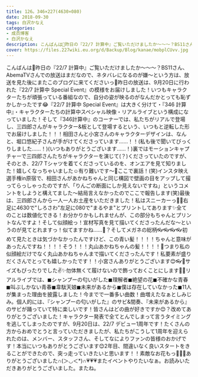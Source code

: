 ```yaml
---
title: 126。346×227(4630×080)
date: 2018-09-30
tags: 白沢かなえ
categories: 
- 成员博客
- 白沢かなえ
description: こんばんは🌸昨日の『22/7 計算中』ご覧いただけましたか〜〜〜？BS11さん、AbemaTVさんでの放送はまだなので、ネタバレになるのが嫌〜という方は、放送を見た後にまたこのブログに来てくださいっ🌸昨日の放送は...
cover: https://files.227wiki.eu.org/d/Backup/Blog/kanae/mobplCUvv.jpg 
---
```


こんばんは🌸昨日の『22/7 計算中』ご覧いただけましたか〜〜〜？BS11さん、AbemaTVさんでの放送はまだなので、ネタバレになるのが嫌〜という方は、放送を見た後にまたこのブログに来てくださいっ🌸昨日の放送は、9月20日に行われた『22/7 計算中 Special Event』の模様をお届けしました！いつもキャラクターたちが頑張っている番組なので、自分の姿が映るのがなんだかとっても恥ずかしかったです😂『22/7 計算中 Special Event』は大きく分けて・『346 計算中』・キャラクターたちの計算中スペシャル映像・リアルライブという構成になっていました！そして『346計算中』のコーナーでは、私たちがリアルで登場し、三四郎さんがキャラクター&板として登場するという、いつもと逆転した形でお届けしました！！！相田さんと小宮さんのキャラクターデザインは、なんと、堀口悠紀子さんが手がけてくださっています……！！(私も後で聞いてびっくりしました……！)(いつもありがとうございます……！)裏ではモーションキャプチャーで三四郎さんたちがキャラクターを演じて(？)くださっていたのですが、そのとき、22/7 Tシャツを着てくださっているのを、オンエアを見て知りました！嬉しくなっちゃいました☺️有り難いです〜🌸ここで裏話！(笑)インスタ映え選手権in原宿で、相田さんがあかねちゃんと同じ構図で壁画の目をアップして撮ってらっしゃったのですが、「りんごの断面にしか見えないですね」というコメントをしようと構えてました〜結局言えなかったのでここで報告します(笑)最後は、三四郎さんから一人一人お土産をいただきました！私はスニーカーっ👟🌷右足に4630で"しろさわ"左足に080で"まるやま"とプリントしてあります✨全てのことは数値化できる！お分かりかもしれませんが、この部分もちゃんとプリントなんですよ！そして似顔絵っ！宣材写真を見て描いてくださったんだな〜というのが見てとれますっ！似てますかね……🧐？そしてメガネの総柄👓👓👓👓初めて見たときは気づかなかったんですけど、この青い髪！！！！ちゃんと意味があったんですね！！！！そう！！！丸山あかねちゃんの髪！！！！💙つまり私の似顔絵だけでなく丸山あかねちゃんまで描いてくださったんです！私要素が盛りだくさんでとっても嬉しかったです！！小宮さんありがとうございます😊👓🌷サイズもぴったりでした✌️✨勿体無くて履けないので飾っておくことにします👟✨リアルライブでは、◼︎シャンプーの匂いがした◼︎理解者◼︎絶望の花◼︎不確かな青春◼︎叫ぶしかない青春◼︎韋駄天娘◼︎未来があるから◼︎僕は存在していなかった◼︎11人が集まった理由を披露しました！今までで一番多い曲数！曲増えたなぁとしみじみ。個人的には、『シャンプーの匂いがした』のサビ&間奏、『未来があるから』のサビが踊っていて特に楽しいです！皆さんはどの曲が好きですか😊？改めてありがとうございました！キャラクター発表で全てとんでしまって言うタイミングを逃してしまったのですが、9月20日は、22/7 デビュー1周年です！たくさんの方からおめでとうと言っていただきましたが、私たちがこうして1周年を迎えられたのは、メンバー、スタッフさん、そしてなによりファンの皆様のおかげです！本当にいつもありがとうございます😊2年目、間違いなく良いスタートをきることができたので、突っ走っていきたいと思います！！素敵なお花もっ💐💐💐ありがとうございました∩(＞◡＜*)∩💗💗💗またイベントやりたいなぁ。お読みいただきありがとうございました。またね。


